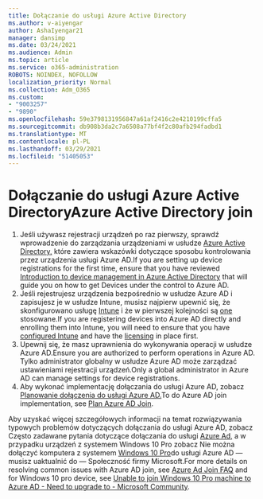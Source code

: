 ```yaml
---
title: Dołączanie do usługi Azure Active Directory
ms.author: v-aiyengar
author: AshaIyengar21
manager: dansimp
ms.date: 03/24/2021
ms.audience: Admin
ms.topic: article
ms.service: o365-administration
ROBOTS: NOINDEX, NOFOLLOW
localization_priority: Normal
ms.collection: Adm_O365
ms.custom:
- "9003257"
- "9890"
ms.openlocfilehash: 59e3798131956847a61af2416c2e4210199cffa5
ms.sourcegitcommit: db908b3da2c7a6508a77bf4f2c80afb294fadbd1
ms.translationtype: MT
ms.contentlocale: pl-PL
ms.lasthandoff: 03/29/2021
ms.locfileid: "51405053"
---
```

# <a name="azure-active-directory-join"></a><span data-ttu-id="a616f-102">Dołączanie do usługi Azure Active Directory</span><span class="sxs-lookup"><span data-stu-id="a616f-102">Azure Active Directory join</span></span>

1. <span data-ttu-id="a616f-103">Jeśli używasz rejestracji urządzeń po raz pierwszy, sprawdź wprowadzenie do zarządzania urządzeniami w usłudze [Azure Active Directory,](/azure/active-directory/devices/overview) które zawiera wskazówki dotyczące sposobu kontrolowania przez urządzenia usługi Azure AD.</span><span class="sxs-lookup"><span data-stu-id="a616f-103">If you are setting up device registrations for the first time, ensure that you have reviewed [Introduction to device management in Azure Active Directory](/azure/active-directory/devices/overview) that will guide you on how to get Devices under the control to Azure AD.</span></span> 
1. <span data-ttu-id="a616f-104">Jeśli rejestrujesz urządzenia bezpośrednio w usłudze Azure AD i zapisujesz je w usłudze Intune, musisz najpierw upewnić się, że skonfigurowano usługę [Intune](/mem/intune/enrollment/device-enrollment) i że w pierwszej kolejności są [one](/mem/intune/fundamentals/licenses-assign) stosowane.</span><span class="sxs-lookup"><span data-stu-id="a616f-104">If you are registering devices into Azure AD directly and enrolling them into Intune, you will need to ensure that you have [configured Intune](/mem/intune/enrollment/device-enrollment) and have the [licensing](/mem/intune/fundamentals/licenses-assign) in place first.</span></span>
1. <span data-ttu-id="a616f-105">Upewnij się, że masz uprawnienia do wykonywania operacji w usłudze Azure AD.</span><span class="sxs-lookup"><span data-stu-id="a616f-105">Ensure you are authorized to perform operations in Azure AD.</span></span> <span data-ttu-id="a616f-106">Tylko administrator globalny w usłudze Azure AD może zarządzać ustawieniami rejestracji urządzeń.</span><span class="sxs-lookup"><span data-stu-id="a616f-106">Only a global administrator in Azure AD can manage settings for device registrations.</span></span>
1. <span data-ttu-id="a616f-107">Aby wykonać implementację dołączania do usługi Azure AD, zobacz [Planowanie dołączenia do usługi Azure AD.](/azure/active-directory/devices/azureadjoin-plan)</span><span class="sxs-lookup"><span data-stu-id="a616f-107">To do Azure AD join implementation, see [Plan Azure AD Join](/azure/active-directory/devices/azureadjoin-plan).</span></span>

<span data-ttu-id="a616f-108">Aby uzyskać więcej szczegółowych informacji na temat rozwiązywania typowych problemów dotyczących dołączania do usługi Azure AD, zobacz Często zadawane pytania dotyczące dołączania do usługi [Azure Ad,](/azure/active-directory/devices/faq) a w przypadku urządzeń z systemem Windows 10 Pro zobacz Nie można dołączyć komputera z systemem [Windows 10 Pro](https://answers.microsoft.com/en-us/msoffice/forum/msoffice_install-mso_win10-mso_365hp/unable-to-join-windows-10-pro-machine-to-azure-ad/abb1ca7d-b317-45ec-a628-e1c10eae2900)do usługi Azure AD — musisz uaktualnić do — Społeczność firmy Microsoft.</span><span class="sxs-lookup"><span data-stu-id="a616f-108">For more details on resolving common issues with Azure AD join, see [Azure Ad Join FAQ](/azure/active-directory/devices/faq) and for Windows 10 pro device, see [Unable to join Windows 10 Pro machine to Azure AD - Need to upgrade to - Microsoft Community](https://answers.microsoft.com/en-us/msoffice/forum/msoffice_install-mso_win10-mso_365hp/unable-to-join-windows-10-pro-machine-to-azure-ad/abb1ca7d-b317-45ec-a628-e1c10eae2900).</span></span>
